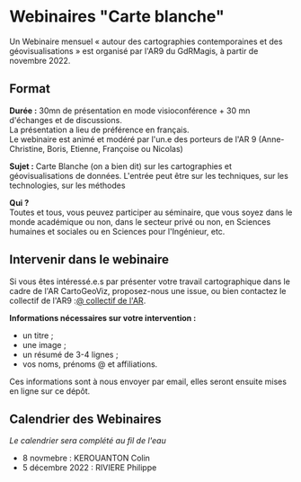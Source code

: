 # Webinaires "Carte blanche"

Un Webinaire mensuel « autour des cartographies contemporaines et des géovisualisations » est organisé par l'AR9 du GdRMagis, à partir de novembre 2022. 

## Format

**Durée :**
30mn de présentation en mode visioconférence + 30 mn d'échanges et de discussions. </br>
La présentation a lieu de préférence en français. </br>
Le webinaire est animé et modéré par l'un.e des porteurs de l'AR 9 (Anne-Christine, Boris, Etienne, Françoise ou Nicolas)

**Sujet :**
Carte Blanche (on a bien dit) sur les cartographies et géovisualisations de données. L'entrée peut être sur les techniques, sur les technologies, sur les méthodes

**Qui ?** </br>
Toutes et tous, vous peuvez participer au séminaire, que vous soyez dans le monde académique ou non, dans le secteur privé ou non, en Sciences humaines et sociales ou en Sciences pour l'Ingénieur, etc.

## Intervenir dans le webinaire
Si vous êtes intéressé.e.s par présenter votre travail cartographique dans le cadre de l'AR CartoGeoViz, proposez-nous une issue, ou bien contactez le collectif de l'AR9 :[@ collectif de l'AR](mailto:robin.cura@parisgeo.cnrs.fr,francoise.bahoken@univ-eiffel.fr,anne-christine.bronner@misha.fr,etienne.come@univ-eiffel.fr,boris.mericskay@univ-rennes2.fr,nicolas.lambert@cnrs.fr).

**Informations nécessaires sur votre intervention :** </br>
- un titre ;
- une image ;
- un résumé de 3-4 lignes ;
- vos noms, prénoms @ et affiliations.

Ces informations sont à nous envoyer par email, elles seront ensuite mises en ligne sur ce dépôt. 

## Calendrier des Webinaires
_Le calendrier sera complété au fil de l'eau_

* 8 novmebre : KEROUANTON Colin 	 				
* 5 décembre 2022 :	RIVIERE Philippe
